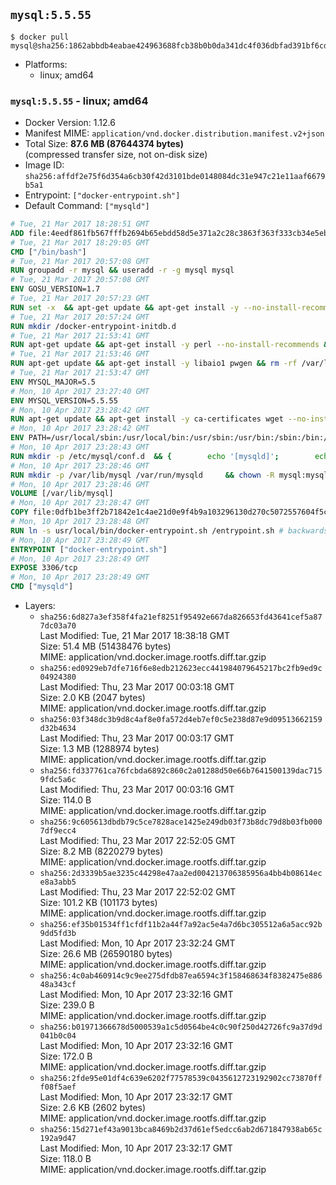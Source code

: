 ## `mysql:5.5.55`

```console
$ docker pull mysql@sha256:1862abbdb4eabae424963688fcb38b0b0da341dc4f036dbfad391bf6cdc4617d
```

-	Platforms:
	-	linux; amd64

### `mysql:5.5.55` - linux; amd64

-	Docker Version: 1.12.6
-	Manifest MIME: `application/vnd.docker.distribution.manifest.v2+json`
-	Total Size: **87.6 MB (87644374 bytes)**  
	(compressed transfer size, not on-disk size)
-	Image ID: `sha256:affdf2e75f6d354a6cb30f42d3101bde0148084dc31e947c21e11aaf6679b5a1`
-	Entrypoint: `["docker-entrypoint.sh"]`
-	Default Command: `["mysqld"]`

```dockerfile
# Tue, 21 Mar 2017 18:28:51 GMT
ADD file:4eedf861fb567fffb2694b65ebdd58d5e371a2c28c3863f363f333cb34e5eb7b in / 
# Tue, 21 Mar 2017 18:29:05 GMT
CMD ["/bin/bash"]
# Tue, 21 Mar 2017 20:57:08 GMT
RUN groupadd -r mysql && useradd -r -g mysql mysql
# Tue, 21 Mar 2017 20:57:08 GMT
ENV GOSU_VERSION=1.7
# Tue, 21 Mar 2017 20:57:23 GMT
RUN set -x 	&& apt-get update && apt-get install -y --no-install-recommends ca-certificates wget && rm -rf /var/lib/apt/lists/* 	&& wget -O /usr/local/bin/gosu "https://github.com/tianon/gosu/releases/download/$GOSU_VERSION/gosu-$(dpkg --print-architecture)" 	&& wget -O /usr/local/bin/gosu.asc "https://github.com/tianon/gosu/releases/download/$GOSU_VERSION/gosu-$(dpkg --print-architecture).asc" 	&& export GNUPGHOME="$(mktemp -d)" 	&& gpg --keyserver ha.pool.sks-keyservers.net --recv-keys B42F6819007F00F88E364FD4036A9C25BF357DD4 	&& gpg --batch --verify /usr/local/bin/gosu.asc /usr/local/bin/gosu 	&& rm -r "$GNUPGHOME" /usr/local/bin/gosu.asc 	&& chmod +x /usr/local/bin/gosu 	&& gosu nobody true 	&& apt-get purge -y --auto-remove ca-certificates wget
# Tue, 21 Mar 2017 20:57:24 GMT
RUN mkdir /docker-entrypoint-initdb.d
# Tue, 21 Mar 2017 21:53:41 GMT
RUN apt-get update && apt-get install -y perl --no-install-recommends && rm -rf /var/lib/apt/lists/*
# Tue, 21 Mar 2017 21:53:46 GMT
RUN apt-get update && apt-get install -y libaio1 pwgen && rm -rf /var/lib/apt/lists/*
# Tue, 21 Mar 2017 21:53:47 GMT
ENV MYSQL_MAJOR=5.5
# Mon, 10 Apr 2017 23:27:40 GMT
ENV MYSQL_VERSION=5.5.55
# Mon, 10 Apr 2017 23:28:42 GMT
RUN apt-get update && apt-get install -y ca-certificates wget --no-install-recommends && rm -rf /var/lib/apt/lists/* 	&& wget "https://cdn.mysql.com/Downloads/MySQL-$MYSQL_MAJOR/mysql-$MYSQL_VERSION-linux2.6-x86_64.tar.gz" -O mysql.tar.gz 	&& wget "https://cdn.mysql.com/Downloads/MySQL-$MYSQL_MAJOR/mysql-$MYSQL_VERSION-linux2.6-x86_64.tar.gz.asc" -O mysql.tar.gz.asc 	&& apt-get purge -y --auto-remove ca-certificates wget 	&& export GNUPGHOME="$(mktemp -d)" 	&& gpg --keyserver ha.pool.sks-keyservers.net --recv-keys A4A9406876FCBD3C456770C88C718D3B5072E1F5 	&& gpg --batch --verify mysql.tar.gz.asc mysql.tar.gz 	&& rm -r "$GNUPGHOME" mysql.tar.gz.asc 	&& mkdir /usr/local/mysql 	&& tar -xzf mysql.tar.gz -C /usr/local/mysql --strip-components=1 	&& rm mysql.tar.gz 	&& rm -rf /usr/local/mysql/mysql-test /usr/local/mysql/sql-bench 	&& rm -rf /usr/local/mysql/bin/*-debug /usr/local/mysql/bin/*_embedded 	&& find /usr/local/mysql -type f -name "*.a" -delete 	&& apt-get update && apt-get install -y binutils && rm -rf /var/lib/apt/lists/* 	&& { find /usr/local/mysql -type f -executable -exec strip --strip-all '{}' + || true; } 	&& apt-get purge -y --auto-remove binutils
# Mon, 10 Apr 2017 23:28:42 GMT
ENV PATH=/usr/local/sbin:/usr/local/bin:/usr/sbin:/usr/bin:/sbin:/bin:/usr/local/mysql/bin:/usr/local/mysql/scripts
# Mon, 10 Apr 2017 23:28:43 GMT
RUN mkdir -p /etc/mysql/conf.d 	&& { 		echo '[mysqld]'; 		echo 'skip-host-cache'; 		echo 'skip-name-resolve'; 		echo 'datadir = /var/lib/mysql'; 		echo '!includedir /etc/mysql/conf.d/'; 	} > /etc/mysql/my.cnf
# Mon, 10 Apr 2017 23:28:46 GMT
RUN mkdir -p /var/lib/mysql /var/run/mysqld 	&& chown -R mysql:mysql /var/lib/mysql /var/run/mysqld 	&& chmod 777 /var/run/mysqld
# Mon, 10 Apr 2017 23:28:46 GMT
VOLUME [/var/lib/mysql]
# Mon, 10 Apr 2017 23:28:47 GMT
COPY file:0dfb1be3ff2b71842e1c4ae21d0e9f4b9a103296130d270c5072557604f5ca73 in /usr/local/bin/ 
# Mon, 10 Apr 2017 23:28:48 GMT
RUN ln -s usr/local/bin/docker-entrypoint.sh /entrypoint.sh # backwards compat
# Mon, 10 Apr 2017 23:28:49 GMT
ENTRYPOINT ["docker-entrypoint.sh"]
# Mon, 10 Apr 2017 23:28:49 GMT
EXPOSE 3306/tcp
# Mon, 10 Apr 2017 23:28:49 GMT
CMD ["mysqld"]
```

-	Layers:
	-	`sha256:6d827a3ef358f4fa21ef8251f95492e667da826653fd43641cef5a877dc03a70`  
		Last Modified: Tue, 21 Mar 2017 18:38:18 GMT  
		Size: 51.4 MB (51438476 bytes)  
		MIME: application/vnd.docker.image.rootfs.diff.tar.gzip
	-	`sha256:ed0929eb7dfe716f6e8edb212623ecc441984079645217bc2fb9ed9c04924380`  
		Last Modified: Thu, 23 Mar 2017 00:03:18 GMT  
		Size: 2.0 KB (2047 bytes)  
		MIME: application/vnd.docker.image.rootfs.diff.tar.gzip
	-	`sha256:03f348dc3b9d8c4af8e0fa572d4eb7ef0c5e238d87e9d09513662159d32b4634`  
		Last Modified: Thu, 23 Mar 2017 00:03:17 GMT  
		Size: 1.3 MB (1288974 bytes)  
		MIME: application/vnd.docker.image.rootfs.diff.tar.gzip
	-	`sha256:fd337761ca76fcbda6892c860c2a01288d50e66b7641500139dac7159fdc5a6c`  
		Last Modified: Thu, 23 Mar 2017 00:03:16 GMT  
		Size: 114.0 B  
		MIME: application/vnd.docker.image.rootfs.diff.tar.gzip
	-	`sha256:9c605613dbdb79c5ce7828ace1425e249db03f73b8dc79d8b03fb0007df9ecc4`  
		Last Modified: Thu, 23 Mar 2017 22:52:05 GMT  
		Size: 8.2 MB (8220279 bytes)  
		MIME: application/vnd.docker.image.rootfs.diff.tar.gzip
	-	`sha256:2d3339b5ae3235c44298e47aa2ed004213706385956a4bb4b08614ece8a3abb5`  
		Last Modified: Thu, 23 Mar 2017 22:52:02 GMT  
		Size: 101.2 KB (101173 bytes)  
		MIME: application/vnd.docker.image.rootfs.diff.tar.gzip
	-	`sha256:ef35b01534ff1cfdf11b2a44f7a92ac5e4a7d6bc305512a6a5acc92b9dd5fd3b`  
		Last Modified: Mon, 10 Apr 2017 23:32:24 GMT  
		Size: 26.6 MB (26590180 bytes)  
		MIME: application/vnd.docker.image.rootfs.diff.tar.gzip
	-	`sha256:4c0ab460914c9c9ee275dfdb87ea6594c3f158468634f8382475e88648a343cf`  
		Last Modified: Mon, 10 Apr 2017 23:32:16 GMT  
		Size: 239.0 B  
		MIME: application/vnd.docker.image.rootfs.diff.tar.gzip
	-	`sha256:b01971366678d5000539a1c5d0564be4c0c90f250d42726fc9a37d9d041b0c04`  
		Last Modified: Mon, 10 Apr 2017 23:32:16 GMT  
		Size: 172.0 B  
		MIME: application/vnd.docker.image.rootfs.diff.tar.gzip
	-	`sha256:2fde95e01df4c639e6202f77578539c0435612723192902cc73870fff08f5aef`  
		Last Modified: Mon, 10 Apr 2017 23:32:17 GMT  
		Size: 2.6 KB (2602 bytes)  
		MIME: application/vnd.docker.image.rootfs.diff.tar.gzip
	-	`sha256:15d271ef43a9013bca8469b2d37d61ef5edcc6ab2d671847938ab65c192a9d47`  
		Last Modified: Mon, 10 Apr 2017 23:32:17 GMT  
		Size: 118.0 B  
		MIME: application/vnd.docker.image.rootfs.diff.tar.gzip

